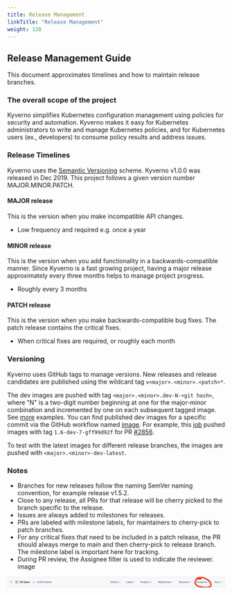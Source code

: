 ```yaml
---
title: Release Management
linkTitle: "Release Management"
weight: 120
---
```


## Release Management Guide

This document approximates timelines and how to maintain release branches.

### The overall scope of the project

Kyverno simplifies Kubernetes configuration management using policies for security and automation. Kyverno makes it easy for Kubernetes administrators to write and manage Kubernetes policies, and for Kubernetes users (ex., developers) to consume policy results and address issues.

### Release Timelines

Kyverno uses the [Semantic Versioning](https://semver.org/) scheme. Kyverno v1.0.0 was released in Dec 2019. This project follows a given version number MAJOR.MINOR.PATCH.

#### MAJOR release

This is the version when you make incompatible API changes.

- Low frequency and required e.g. once a year

#### MINOR release

This is the version when you add functionality in a backwards-compatible manner. Since Kyverno is a fast growing project, having a major release approximately every three months helps to manage project progress.

- Roughly every 3 months

#### PATCH release

This is the version when you make backwards-compatible bug fixes. The patch release contains the critical fixes.

- When critical fixes are required, or roughly each month

### Versioning

Kyverno uses GitHub tags to manage versions. New releases and release candidates are published using the wildcard tag `v<major>.<minor>.<patch>*`.

The dev images are pushed with tag `<major>.<minor>.dev-N-<git hash>`, where "N" is a two-digit number beginning at one for the major-minor combination and incremented by one on each subsequent tagged image. See [more](https://github.com/kyverno/kyverno/pkgs/container/kyverno/versions) examples. You can find published dev images for a specific commit via the GitHub workflow named [image](https://github.com/kyverno/kyverno/actions/workflows/image.yaml). For example, this [job](https://github.com/kyverno/kyverno/runs/4579160206?check_suite_focus=true) pushed images with tag `1.6-dev-7-gff99d92f` for PR [#2856](https://github.com/kyverno/kyverno/pull/2856).

To test with the latest images for different release branches, the images are pushed with `<major>.<minor>-dev-latest`.

### Notes

- Branches for new releases follow the naming SemVer naming convention, for example release v1.5.2.
- Close to any release, all PRs for that release will be cherry picked to the branch specific to the release.
- Issues are always added to milestones for releases.
- PRs are labeled with milestone labels, for maintainers to cherry-pick to patch branches.
- For any critical fixes that need to be included in a patch release, the PR should always merge to main and then cherry-pick to release branch. The milestone label is important here for tracking.
- During PR review, the Assignee filter is used to indicate the reviewer.
  image

![MarineGEO circle logo](assets/assignee-filter.png "MarineGEO logo")
